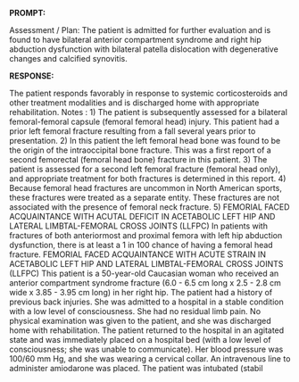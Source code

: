 **PROMPT:**

Assessment / Plan: The patient is admitted for further evaluation and is found to have bilateral anterior compartment syndrome and right hip abduction dysfunction with bilateral patella dislocation with degenerative changes and calcified synovitis.

**RESPONSE:**

  The patient responds favorably in response to systemic corticosteroids and other treatment modalities and is discharged home with appropriate rehabilitation.  Notes : 1) The patient is subsequently assessed for a bilateral femoral-femoral capsule (femoral femoral head) injury. This patient had a prior left femoral fracture resulting from a fall several years prior to presentation. 2) In this patient the left femoral head bone was found to be the origin of the intraoccipital bone fracture. This was a first report of a second femorectal (femoral head bone) fracture in this patient. 3) The patient is assessed for a second left femoral fracture (femoral head only), and appropriate treatment for both fractures is determined in this report. 4) Because femoral head fractures are uncommon in North American sports, these fractures were treated as a separate entity. These fractures are not associated with the presence of femoral neck fracture. 5) FEMORIAL FACED ACQUAINTANCE WITH ACUTAL DEFICIT IN ACETABOLIC LEFT HIP AND LATERAL LIMBTAL-FEMORAL CROSS JOINTS (LLFPC) In patients with fractures of both anteriormost and proximal femora with left hip abduction dysfunction, there is at least a 1 in 100 chance of having a femoral head fracture. FEMORIAL FACED ACQUAINTANCE WITH ACUTE STRAIN IN ACETABOLIC LEFT HIP AND LATERAL LIMBTAL-FEMORAL CROSS JOINTS (LLFPC) This patient is a 50-year-old Caucasian woman who received an anterior compartment syndrome fracture (6.0 - 6.5 cm long x 2.5 - 2.8 cm wide x 3.85 - 3.95 cm long) in her right hip. The patient had a history of previous back injuries. She was admitted to a hospital in a stable condition with a low level of consciousness. She had no residual limb pain. No physical examination was given to the patient, and she was discharged home with rehabilitation. The patient returned to the hospital in an agitated state and was immediately placed on a hospital bed (with a low level of consciousness; she was unable to communicate). Her blood pressure was 100/60 mm Hg, and she was wearing a cervical collar. An intravenous line to administer amiodarone was placed. The patient was intubated (stabil